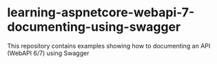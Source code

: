 # learning-aspnetcore-webapi-7-documenting-using-swagger
This repository contains examples showing how to documenting an API (WebAPI 6/7) using Swagger
